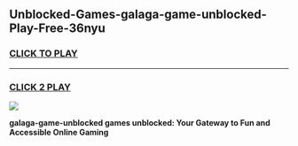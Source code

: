 
## Unblocked-Games-galaga-game-unblocked-Play-Free-36nyu
<h3>
<a href="https://premium76.site?title=galaga-game-unblocked&ref=22A">CLICK TO PLAY</a></h3>
<hr>

<h3>
<a href="https://premium76.site?title=galaga-game-unblocked&ref=22A">CLICK 2 PLAY</a>
  
</h3>

<a href="https://premium76.site?title=galaga-game-unblocked&ref=22A"><img src="https://clearcache.store/games.png"></a>


**galaga-game-unblocked games unblocked: Your Gateway to Fun and Accessible Online Gaming**
